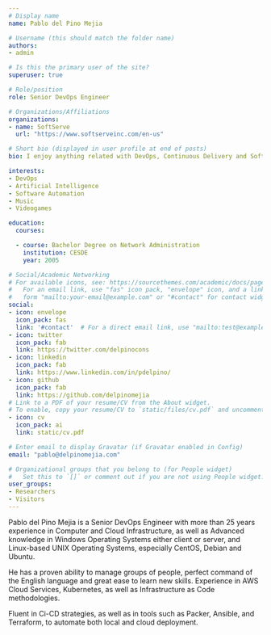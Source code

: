 ```yaml
---
# Display name
name: Pablo del Pino Mejia

# Username (this should match the folder name)
authors:
- admin

# Is this the primary user of the site?
superuser: true

# Role/position
role: Senior DevOps Engineer

# Organizations/Affiliations
organizations:
- name: SoftServe
  url: "https://www.softserveinc.com/en-us"

# Short bio (displayed in user profile at end of posts)
bio: I enjoy anything related with DevOps, Continuous Delivery and Software Automation. I'm a big fan of Hashicorp's software suite, specially Packer and Terraform. Beer lover, vinyl Collector, gray-bearded demon and avid traveler.

interests:
- DevOps
- Artificial Intelligence
- Software Automation
- Music
- Videogames

education:
  courses:

  - course: Bachelor Degree on Network Administration
    institution: CESDE
    year: 2005

# Social/Academic Networking
# For available icons, see: https://sourcethemes.com/academic/docs/page-builder/#icons
#   For an email link, use "fas" icon pack, "envelope" icon, and a link in the
#   form "mailto:your-email@example.com" or "#contact" for contact widget.
social:
- icon: envelope
  icon_pack: fas
  link: '#contact'  # For a direct email link, use "mailto:test@example.org".
- icon: twitter
  icon_pack: fab
  link: https://twitter.com/delpinocons
- icon: linkedin
  icon_pack: fab
  link: https://www.linkedin.com/in/pdelpino/
- icon: github
  icon_pack: fab
  link: https://github.com/delpinomejia
# Link to a PDF of your resume/CV from the About widget.
# To enable, copy your resume/CV to `static/files/cv.pdf` and uncomment the lines below.
- icon: cv
  icon_pack: ai
  link: static/cv.pdf

# Enter email to display Gravatar (if Gravatar enabled in Config)
email: "pablo@delpinomejia.com"

# Organizational groups that you belong to (for People widget)
#   Set this to `[]` or comment out if you are not using People widget.
user_groups:
- Researchers
- Visitors
---
```


Pablo del Pino Mejia is a Senior DevOps Engineer with more than 25 years experience in Computer and Cloud Infrastructure, as well as Advanced knowledge in Windows Operating Systems either client or server, and Linux-based UNIX Operating Systems, especially CentOS, Debian and Ubuntu. 

He has a proven ability to manage groups of people, perfect command of the English language and great ease to learn new skills.
Experience in AWS Cloud Services, Kubernetes, as well as Infrastructure as Code methodologies.

Fluent in Ci-CD strategies, as well as in tools such as Packer, Ansible, and Terraform, to automate both local and cloud deployment.
